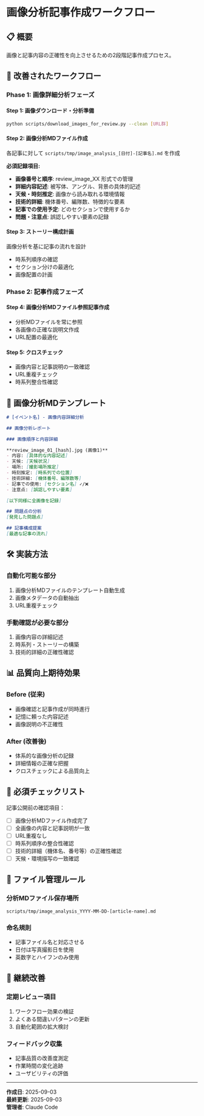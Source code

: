 # 画像分析記事作成ワークフロー

## 📋 概要

画像と記事内容の正確性を向上させるための2段階記事作成プロセス。

## 🔄 改善されたワークフロー

### Phase 1: 画像詳細分析フェーズ

#### Step 1: 画像ダウンロード・分析準備
```bash
python scripts/download_images_for_review.py --clean [URL群]
```

#### Step 2: 画像分析MDファイル作成
各記事に対して `scripts/tmp/image_analysis_[日付]-[記事名].md` を作成

**必須記録項目:**
- **画像番号と順序**: review_image_XX 形式での管理
- **詳細内容記述**: 被写体、アングル、背景の具体的記述
- **天候・時刻推定**: 画像から読み取れる環境情報
- **技術的詳細**: 機体番号、編隊数、特徴的な要素
- **記事での使用予定**: どのセクションで使用するか
- **問題・注意点**: 誤認しやすい要素の記録

#### Step 3: ストーリー構成計画
画像分析を基に記事の流れを設計
- 時系列順序の確認
- セクション分けの最適化
- 画像配置の計画

### Phase 2: 記事作成フェーズ

#### Step 4: 画像分析MDファイル参照記事作成
- 分析MDファイルを常に参照
- 各画像の正確な説明文作成
- URL配置の最適化

#### Step 5: クロスチェック
- 画像内容と記事説明の一致確認
- URL重複チェック
- 時系列整合性確認

## 📝 画像分析MDテンプレート

```markdown
# [イベント名] - 画像内容詳細分析

## 画像分析レポート

### 画像順序と内容詳細

**review_image_01_[hash].jpg (画像1)**
- 内容: [具体的な内容記述]
- 天候: [天候状況]
- 場所: [撮影場所推定]
- 時刻推定: [時系列での位置]
- 技術詳細: [機体番号、編隊数等]
- 記事での使用: [セクション名] ✓/❌
- 注意点: [誤認しやすい要素]

[以下同様に全画像を記録]

## 問題点の分析
[発見した問題点]

## 記事構成提案
[最適な記事の流れ]
```

## 🛠️ 実装方法

### 自動化可能な部分
1. 画像分析MDファイルのテンプレート自動生成
2. 画像メタデータの自動抽出
3. URL重複チェック

### 手動確認が必要な部分
1. 画像内容の詳細記述
2. 時系列・ストーリーの構築
3. 技術的詳細の正確性確認

## 📊 品質向上期待効果

### Before (従来)
- 画像確認と記事作成が同時進行
- 記憶に頼った内容記述
- 画像説明の不正確性

### After (改善後)
- 体系的な画像分析の記録
- 詳細情報の正確な把握
- クロスチェックによる品質向上

## 🚨 必須チェックリスト

記事公開前の確認項目：

- [ ] 画像分析MDファイル作成完了
- [ ] 全画像の内容と記事説明が一致
- [ ] URL重複なし
- [ ] 時系列順序の整合性確認
- [ ] 技術的詳細（機体名、番号等）の正確性確認
- [ ] 天候・環境描写の一致確認

## 📁 ファイル管理ルール

### 分析MDファイル保存場所
```
scripts/tmp/image_analysis_YYYY-MM-DD-[article-name].md
```

### 命名規則
- 記事ファイル名と対応させる
- 日付は写真撮影日を使用
- 英数字とハイフンのみ使用

## 🔄 継続改善

### 定期レビュー項目
1. ワークフロー効果の検証
2. よくある間違いパターンの更新
3. 自動化範囲の拡大検討

### フィードバック収集
- 記事品質の改善度測定
- 作業時間の変化追跡
- ユーザビリティの評価

---

**作成日**: 2025-09-03  
**最終更新**: 2025-09-03  
**管理者**: Claude Code